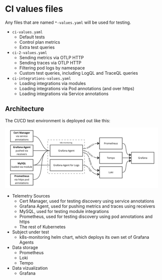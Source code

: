 # CI values files

Any files that are named `*-values.yaml` will be used for testing.

* `ci-values.yaml`
  * Default tests
  * Control plan metrics
  * Extra test queries
* `ci-2-values.yaml`
  * Sending metrics via OTLP HTTP
  * Sending traces via OTLP HTTP
  * Filtering pod logs by namespace
  * Custom test queries, including LogQL and TraceQL queries
* `ci-integrations-values.yaml`
  * Loading integrations via modules
  * Loading integrations via Pod annotations (and over https)
  * Loading integrations via Service annotations

## Architecture

The CI/CD test environment is deployed out like this:

![Deployment architecture](architecture.png "Deployment architecture")

* Telemetry Sources
  * Cert Manager, used for testing discovery using service annotations
  * Grafana Agent, used for pushing metrics and traces using receivers
  * MySQL, used for testing module integrations
  * Prometheus, used for testing discovery using pod annotations and https
  * The rest of Kubernetes
* Subject under test
  * k8s-monitoring helm chart, which deploys its own set of Grafana Agents
* Data storage
  * Prometheus
  * Loki
  * Tempo
* Data vizualization
  * Grafana
